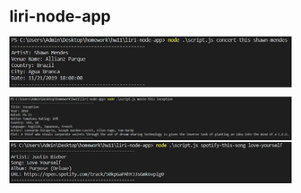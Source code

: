 # liri-node-app

![Image of Yaktocat](https://github.com/CamiloCaroso/liri-node-app/blob/master/liri%20Images/concert-this.JPG)

![Image of Yaktocat](https://github.com/CamiloCaroso/liri-node-app/blob/master/liri%20Images/movie-this.JPG)
![Image of Yaktocat](https://github.com/CamiloCaroso/liri-node-app/blob/master/liri%20Images/spotify-this-song.JPG)
